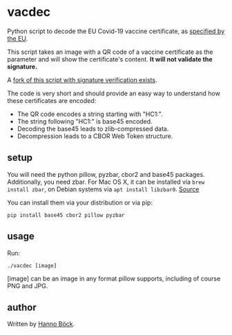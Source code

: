 # vacdec
Python script to decode the EU Covid-19 vaccine certificate, as [specified by the EU](https://ec.europa.eu/health/ehealth/covid-19_en).

This script takes an image with a QR code of a vaccine certificate as
the parameter and will show the certificate's content.
**It will not validate the signature.**

A [fork of this script with signature verification exists](https://github.com/HQJaTu/vacdec/tree/signature-verification).

The code is very short and should provide an easy way to understand
how these certificates are encoded:

* The QR code encodes a string starting with "HC1:".
* The string following "HC1:" is base45 encoded.
* Decoding the base45 leads to zlib-compressed data.
* Decompression leads to a CBOR Web Token structure.

## setup

You will need the python pillow, pyzbar, cbor2 and base45 packages. Additionally, you need zbar. For Mac OS X, it can be installed via `brew install zbar`, on Debian systems via `apt install libzbar0`. [Source](https://pypi.org/project/pyzbar/)

You can install them via your distribution or via pip:

```
pip install base45 cbor2 pillow pyzbar
```

## usage

Run:

```
./vacdec [image]
```

[image] can be an image in any format pillow supports, including of
course PNG and JPG.

## author

Written by [Hanno Böck](https://hboeck.de/).

